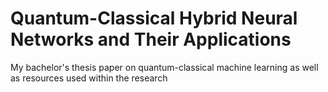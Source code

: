 # Quantum-Classical Hybrid Neural Networks and Their Applications

My bachelor's thesis paper on quantum-classical machine learning as well as resources used within the research



